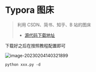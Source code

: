 # Typora 图床

> 利用 CSDN、简书、知乎、B 站的图床
>
> * [源代码下载地址](https://github.com/imcyx/PicConvert)

下载好之后在按照教程配置即可

![image-20230204140321899](https://img-blog.csdnimg.cn/18da6505fc8e4cb4aa82441d3e718e83.png)

```shell
python xxx.py -d
```
